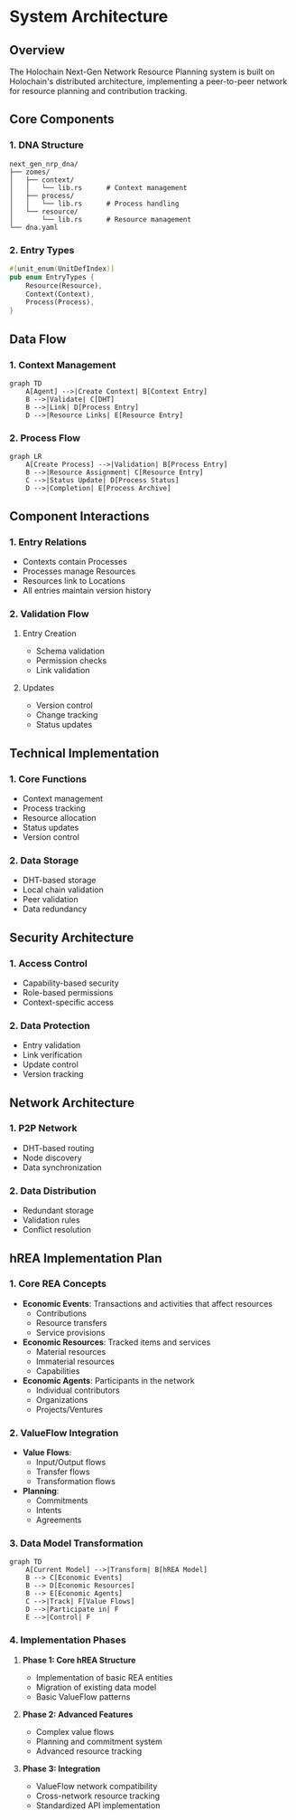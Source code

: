# System Architecture

## Overview

The Holochain Next-Gen Network Resource Planning system is built on Holochain's distributed architecture, implementing a peer-to-peer network for resource planning and contribution tracking.

## Core Components

### 1. DNA Structure

```
next_gen_nrp_dna/
├── zomes/
│   ├── context/
│   │   └── lib.rs      # Context management
│   ├── process/
│   │   └── lib.rs      # Process handling
│   └── resource/
│       └── lib.rs      # Resource management
└── dna.yaml
```

### 2. Entry Types

```rust
#[unit_enum(UnitDefIndex)]
pub enum EntryTypes {
    Resource(Resource),
    Context(Context),
    Process(Process),
}
```

## Data Flow

### 1. Context Management

```mermaid
graph TD
    A[Agent] -->|Create Context| B[Context Entry]
    B -->|Validate| C[DHT]
    B -->|Link| D[Process Entry]
    D -->|Resource Links| E[Resource Entry]
```

### 2. Process Flow

```mermaid
graph LR
    A[Create Process] -->|Validation| B[Process Entry]
    B -->|Resource Assignment| C[Resource Entry]
    C -->|Status Update| D[Process Status]
    D -->|Completion| E[Process Archive]
```

## Component Interactions

### 1. Entry Relations

- Contexts contain Processes
- Processes manage Resources
- Resources link to Locations
- All entries maintain version history

### 2. Validation Flow

1. Entry Creation
   - Schema validation
   - Permission checks
   - Link validation

2. Updates
   - Version control
   - Change tracking
   - Status updates

## Technical Implementation

### 1. Core Functions

- Context management
- Process tracking
- Resource allocation
- Status updates
- Version control

### 2. Data Storage

- DHT-based storage
- Local chain validation
- Peer validation
- Data redundancy

## Security Architecture

### 1. Access Control

- Capability-based security
- Role-based permissions
- Context-specific access

### 2. Data Protection

- Entry validation
- Link verification
- Update control
- Version tracking

## Network Architecture

### 1. P2P Network

- DHT-based routing
- Node discovery
- Data synchronization

### 2. Data Distribution

- Redundant storage
- Validation rules
- Conflict resolution

## hREA Implementation Plan

### 1. Core REA Concepts

- **Economic Events**: Transactions and activities that affect resources
  - Contributions
  - Resource transfers
  - Service provisions
- **Economic Resources**: Tracked items and services
  - Material resources
  - Immaterial resources
  - Capabilities
- **Economic Agents**: Participants in the network
  - Individual contributors
  - Organizations
  - Projects/Ventures

### 2. ValueFlow Integration

- **Value Flows**:
  - Input/Output flows
  - Transfer flows
  - Transformation flows
- **Planning**:
  - Commitments
  - Intents
  - Agreements

### 3. Data Model Transformation

```mermaid
graph TD
    A[Current Model] -->|Transform| B[hREA Model]
    B --> C[Economic Events]
    B --> D[Economic Resources]
    B --> E[Economic Agents]
    C -->|Track| F[Value Flows]
    D -->|Participate in| F
    E -->|Control| F
```

### 4. Implementation Phases

1. **Phase 1: Core hREA Structure**
   - Implementation of basic REA entities
   - Migration of existing data model
   - Basic ValueFlow patterns

2. **Phase 2: Advanced Features**
   - Complex value flows
   - Planning and commitment system
   - Advanced resource tracking

3. **Phase 3: Integration**
   - ValueFlow network compatibility
   - Cross-network resource tracking
   - Standardized API implementation
